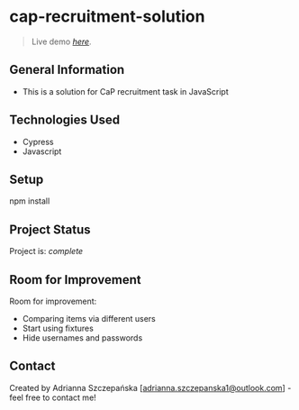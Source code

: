 # cap-recruitment-solution
> Live demo [_here_](https://www.saucedemo.com).


## General Information
- This is a solution for CaP recruitment task in JavaScript


## Technologies Used
- Cypress
- Javascript


## Setup
npm install


## Project Status
Project is:  _complete_ 

## Room for Improvement

Room for improvement:
- Comparing items via different users
- Start using fixtures
- Hide usernames and passwords

## Contact
Created by Adrianna Szczepańska [adrianna.szczepanska1@outlook.com] - feel free to contact me!
